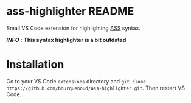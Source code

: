 # ass-highlighter README

Small VS Code extension for highlighting [ASS](https://github.com/bourquenoud/ass) syntax.

***INFO :*** **This syntax highlighter is a bit outdated**

# Installation

Go to your VS Code `extensions` directory and `git clone https://github.com/bourquenoud/ass-highlighter.git`. Then restart VS Code.
